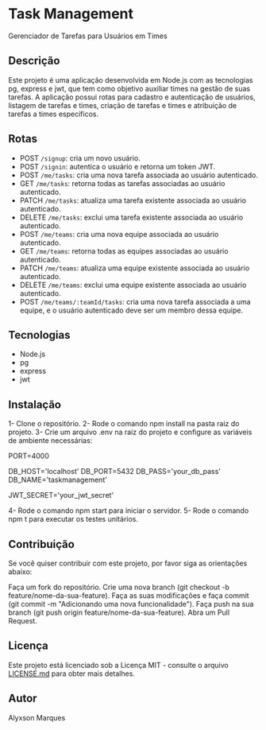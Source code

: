# Task Management

Gerenciador de Tarefas para Usuários em Times

## Descrição

Este projeto é uma aplicação desenvolvida em Node.js com as tecnologias pg, express e jwt, que tem como objetivo auxiliar times na gestão de suas tarefas. A aplicação possui rotas para cadastro e autenticação de usuários, listagem de tarefas e times, criação de tarefas e times e atribuição de tarefas a times específicos. 

## Rotas

- POST `/signup`: cria um novo usuário.
- POST `/signin`: autentica o usuário e retorna um token JWT.
- POST `/me/tasks`: cria uma nova tarefa associada ao usuário autenticado.
- GET `/me/tasks`: retorna todas as tarefas associadas ao usuário autenticado.
- PATCH `/me/tasks`: atualiza uma tarefa existente associada ao usuário autenticado.
- DELETE `/me/tasks`: exclui uma tarefa existente associada ao usuário autenticado.
- POST `/me/teams`: cria uma nova equipe associada ao usuário autenticado.
- GET `/me/teams`: retorna todas as equipes associadas ao usuário autenticado.
- PATCH `/me/teams`: atualiza uma equipe existente associada ao usuário autenticado.
- DELETE `/me/teams`: exclui uma equipe existente associada ao usuário autenticado.
- POST `/me/teams/:teamId/tasks`: cria uma nova tarefa associada a uma equipe, e o usuário autenticado deve ser um membro dessa equipe.

## Tecnologias

- Node.js
- pg
- express
- jwt

## Instalação
1- Clone o repositório.
2- Rode o comando npm install na pasta raiz do projeto.
3- Crie um arquivo .env na raiz do projeto e configure as variáveis de ambiente necessárias:

PORT=4000

DB_HOST='localhost'
DB_PORT=5432
DB_PASS='your_db_pass'
DB_NAME='taskmanagement'

JWT_SECRET='your_jwt_secret'

4- Rode o comando npm start para iniciar o servidor.
5- Rode o comando npm t para executar os testes unitários.

## Contribuição

Se você quiser contribuir com este projeto, por favor siga as orientações abaixo:

Faça um fork do repositório.
Crie uma nova branch (git checkout -b feature/nome-da-sua-feature).
Faça as suas modificações e faça commit (git commit -m "Adicionando uma nova funcionalidade").
Faça push na sua branch (git push origin feature/nome-da-sua-feature).
Abra um Pull Request.

## Licença

Este projeto está licenciado sob a Licença MIT - consulte o arquivo [LICENSE.md](LICENSE.md) para obter mais detalhes.

## Autor

Alyxson Marques
